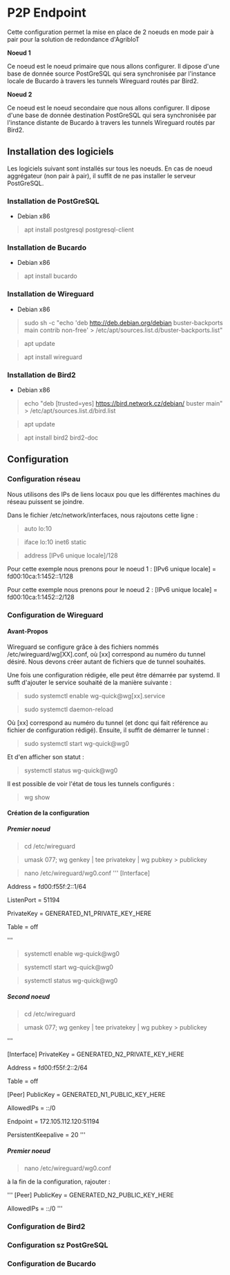 # P2P Endpoint

Cette configuration permet la mise en place de 2 noeuds en mode pair à pair pour la solution de redondance d'AgribIoT

**Noeud 1**

Ce noeud est le noeud primaire que nous allons configurer.
Il dipose d'une base de donnée source PostGreSQL qui sera synchronisée par l'instance locale de Bucardo à travers les tunnels Wireguard routés par Bird2.

**Noeud 2**

Ce noeud est le noeud secondaire que nous allons configurer.
Il dipose d'une base de donnée destination PostGreSQL qui sera synchronisée par l'instance distante de Bucardo à travers les tunnels Wireguard routés par Bird2.


## Installation des logiciels

Les logiciels suivant sont installés sur tous les noeuds. En cas de noeud aggrégateur (non pair à pair), il suffit de ne pas installer le serveur PostGreSQL.

### Installation de PostGreSQL

- Debian x86

>apt install postgresql postgresql-client

### Installation de Bucardo

- Debian x86

>apt install bucardo

### Installation de Wireguard

- Debian x86

> sudo sh -c "echo 'deb http://deb.debian.org/debian buster-backports main contrib non-free' > /etc/apt/sources.list.d/buster-backports.list"

> apt update

>apt install wireguard

### Installation de Bird2

- Debian x86

> echo "deb [trusted=yes] https://bird.network.cz/debian/ buster main" > /etc/apt/sources.list.d/bird.list

> apt update

> apt install bird2 bird2-doc


## Configuration

### Configuration réseau

Nous utilisons des IPs de liens locaux pou que les différentes machines du réseau puissent se joindre.

Dans le fichier /etc/network/interfaces, nous rajoutons cette ligne :

> auto lo:10

> iface lo:10 inet6 static

> 	address [IPv6 unique locale]/128

Pour cette exemple nous prenons pour le noeud 1 : [IPv6 unique locale] = fd00:10ca:1:1452::1/128

Pour cette exemple nous prenons pour le noeud 2 : [IPv6 unique locale] = fd00:10ca:1:1452::2/128

### Configuration de Wireguard

#### Avant-Propos

Wireguard se configure grâce à des fichiers nommés /etc/wireguard/wg[XX].conf, où [xx] correspond au numéro du tunnel désiré. Nous devons créer autant de fichiers que de tunnel souhaités.

Une fois une configuration rédigée, elle peut être démarrée par systemd. Il sufft d'ajouter le service souhaité de la manière suivante :
> sudo systemctl enable wg-quick@wg[xx].service

> sudo systemctl daemon-reload

Où [xx] correspond au numéro du tunnel (et donc qui fait référence au fichier de configuration rédigé).
Ensuite, il suffit de démarrer le tunnel :

> sudo systemctl start wg-quick@wg0

Et d'en afficher son statut :

> systemctl status wg-quick@wg0

Il est possible de voir l'état de tous les tunnels configurés :

> wg show

#### Création de la configuration

##### Premier noeud

> cd /etc/wireguard

> umask 077; wg genkey | tee privatekey | wg pubkey > publickey

> nano /etc/wireguard/wg0.conf
'''
[Interface]

Address = fd00:f55f:2::1/64
 
ListenPort = 51194
 
PrivateKey = GENERATED_N1_PRIVATE_KEY_HERE

Table = off

'''

> systemctl enable wg-quick@wg0

> systemctl start wg-quick@wg0

> systemctl status wg-quick@wg0


##### Second noeud
> cd /etc/wireguard

> umask 077; wg genkey | tee privatekey | wg pubkey > publickey

'''

[Interface]
PrivateKey = GENERATED_N2_PRIVATE_KEY_HERE
 
Address = fd00:f55f:2::2/64

Table = off
 
[Peer]
PublicKey = GENERATED_N1_PUBLIC_KEY_HERE
 
AllowedIPs = ::/0
 
Endpoint = 172.105.112.120:51194
 
PersistentKeepalive = 20
'''
##### Premier noeud

> nano /etc/wireguard/wg0.conf

à la fin de la configuration, rajouter :

'''
[Peer]
PublicKey = GENERATED_N2_PUBLIC_KEY_HERE

AllowedIPs = ::/0
'''

### Configuration de Bird2

### Configuration sz PostGreSQL

### Configuration de Bucardo

